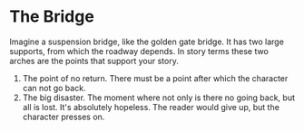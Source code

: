 # The Bridge

Imagine a suspension bridge, like the golden gate bridge. It has two large supports, from which the roadway depends. In story terms these two arches are the points that support your story. 

1. The point of no return. There must be a point after which the character can not go back. 
2. The big disaster. The moment where not only is there no going back, but all is lost. It's absolutely hopeless. The reader would give up, but the character presses on. 